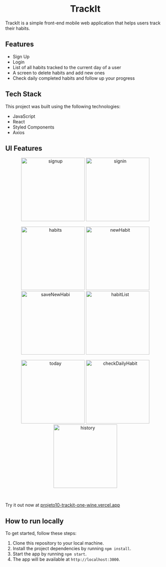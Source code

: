 <h1 align="center">TrackIt</h1>

TrackIt is a simple front-end mobile web application that helps users track their habits.

## Features

- Sign Up
- Login
- List of all habits tracked to the current day of a user
- A screen to delete habits and add new ones
- Check daily completed habits and follow up your progress

## Tech Stack

This project was built using the following technologies:

- JavaScript
- React
- Styled Components
- Axios

## UI Features

  <p align="center">
    <img src="https://user-images.githubusercontent.com/106849212/221876419-00daa05a-c081-49de-ad47-00f4bc8432b9.png" width="200" title="signup">
    <img src="https://user-images.githubusercontent.com/106849212/221876454-51affcc4-6f45-48c1-be66-b8290da0c48c.png" width="200" title="signin">
  </p>
  
  <p align="center">
    <img src="https://user-images.githubusercontent.com/106849212/221876519-39b23e8f-821a-45f7-bfc5-02308a50b910.png" width="200" title="habits">
    <img src="https://user-images.githubusercontent.com/106849212/221876543-3756845e-d8c9-4fce-a377-3a9beb97de2a.png" width="200" title="newHabit">
    <img src="https://user-images.githubusercontent.com/106849212/221876550-d4d89c13-e599-45f2-801f-3b423c04f797.png" width="200" title="saveNewHabi">
    <img src="https://user-images.githubusercontent.com/106849212/221876559-75f5581a-12e4-4583-9293-cd012c622bb6.png" width="200" title="habitList">
  </p>
  
  <p align="center">
    <img src="https://user-images.githubusercontent.com/106849212/221876492-5c75db55-aba0-42af-ba1f-d235bd52dbfd.png" width="200" title="today">
    <img src="https://user-images.githubusercontent.com/106849212/221876597-4970a554-b9a6-4b1d-bc0d-79c581ca1a07.png" width="200" title="checkDailyHabit">
    <img src="https://user-images.githubusercontent.com/106849212/221876626-161fc5ba-1fbb-479b-b480-010054c1fc6e.png" width="200" title="history">
  </p>

<br/>

Try it out now at [projeto10-trackit-one-wine.vercel.app](https://projeto10-trackit-one-wine.vercel.app/)

## How to run locally

To get started, follow these steps:

1. Clone this repository to your local machine.
2. Install the project dependencies by running `npm install`.
3. Start the app by running `npm start`.
4. The app will be available at `http://localhost:3000`.

